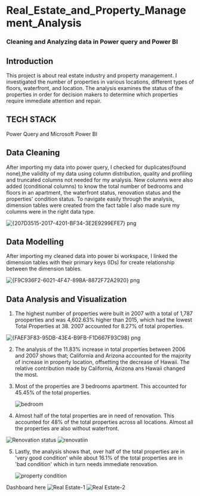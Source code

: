 # Real_Estate_and_Property_Management_Analysis
### Cleaning and Analyzing data in Power query and Power BI

## Introduction
This project is about real estate industry and property management. I investigated the number of properties in various locations, different types of floors, waterfront, and location. The analysis examines the status of the properties in order for decision makers to determine which properties require immediate attention and repair.

## TECH STACK
Power Query and Microsoft Power BI

## Data Cleaning 
After importing my data into power query, I checked for duplicates(found none),the validity of my data using column distribution, quality and profiling and truncated columns not needed for my analysis. New columns were also added (conditional columns) to know the total number of bedrooms and floors in an apartment, the waterfront status, renovation status and the properties' condition status. To navigate easily through the analysis, dimension tables were created from the fact table
I also made sure my columns were in the right data type.

![{207D3515-2017-4201-BF34-3E2E9299EFE7} png](https://user-images.githubusercontent.com/115374063/199231320-77fd37a7-d545-4091-b318-0e361f511663.jpg)

## Data Modelling 
After importing my cleaned data into power bi workspace, I linked the dimension tables with their primary keys (IDs) for create relationship between the dimension tables. 

   ![{F9C936F2-6021-4F47-89BA-8872F72A2920} png](https://user-images.githubusercontent.com/115374063/199229528-e321204f-b3c3-4cc0-97e5-7da6910b779e.jpg)

## Data Analysis and Visualization
1. The highest number of properties were built in 2007 with a total of 1,787 prooperties and was 4,602.63% higher than 2015, which had the lowest Total Properties at 38. 2007 accounted for 8.27% of total properties.

  ![{FAEF3F83-95DB-43E4-B9FB-F1D667F93C98} png](https://user-images.githubusercontent.com/115374063/199229644-f9af4e52-5edb-4273-bb4f-6d6de8093c1a.jpg)

2. The analysis of the 11.83% increase in total properties between 2006 and 2007 shows that; California and Arizona accounted for the majority of increase in property location, offsetting the decrease of Hawaii. The relative contribution made by California, Arizona ans Hawaii changed the most.

3. Most of the properties are 3 bedrooms apartment. This accounted for 45.45% of the total properties.

   ![bedroom](https://user-images.githubusercontent.com/115374063/199229875-78c409f4-6bd7-4793-96e8-66aa1c3da15a.jpg) 

4. Almost half of the total properties are in need of renovation. This accounted for 48% of the total properties across all locations. Almost all the properties are also without waterfront. 

![Renovation status](https://user-images.githubusercontent.com/115374063/199229992-d1455e6d-4133-4b77-b89c-01d16e88ce39.jpg) ![renovatiin](https://user-images.githubusercontent.com/115374063/199230037-f1bd05ac-32f7-4633-b44b-69d5388a25df.jpg)

5. Lastly, the analysis shows that, over half of the total properties are in 'very good condition' while about 16.1% of the total properties are in 'bad condition' which in turn needs immediate renovation.

   ![property condition](https://user-images.githubusercontent.com/115374063/199230267-bbfbc9aa-ea71-4108-b993-e55d15fc1af8.jpg)

Dashboard here
![Real Estate-1](https://user-images.githubusercontent.com/115374063/199234795-48ec28d4-7179-4663-b59a-282551348561.png)
![Real Estate-2](https://user-images.githubusercontent.com/115374063/199234813-9d94be4b-fb83-44dd-9e34-290e2631e51b.png)
